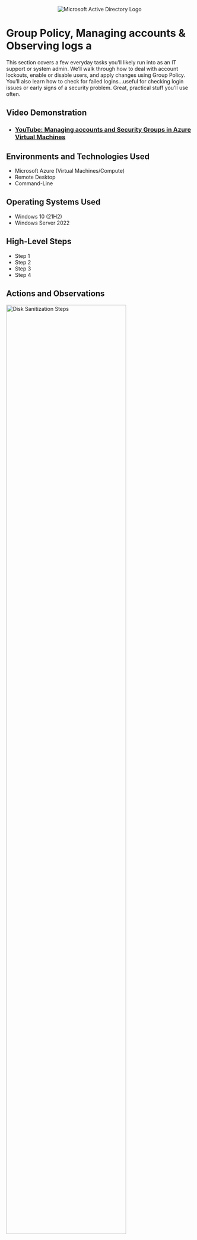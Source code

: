 <p align="center">
<img src="https://i.imgur.com/pU5A58S.png" alt="Microsoft Active Directory Logo"/>
</p>

<h1>Group Policy, Managing accounts & Observing logs a</h1>
This section covers a few everyday tasks you’ll likely run into as an IT support or system admin. We’ll walk through how to deal with account lockouts, enable or disable users, and apply changes using Group Policy. You’ll also learn how to check for failed logins...useful for checking login issues or early signs of a security problem. Great, practical stuff you’ll use often.

<h2>Video Demonstration</h2>

- ### [YouTube: Managing accounts and Security Groups in Azure Virtual Machines](https://www.youtube.com)

<h2>Environments and Technologies Used</h2>

- Microsoft Azure (Virtual Machines/Compute)
- Remote Desktop
- Command-Line

<h2>Operating Systems Used </h2>

- Windows 10 (21H2)
- Windows Server 2022
  
<h2>High-Level Steps</h2>

- Step 1
- Step 2
- Step 3
- Step 4

<h2>Actions and Observations</h2>

<p>
<img src="https://i.imgur.com/DJmEXEB.png" height="80%" width="80%" alt="Disk Sanitization Steps"/>
</p>
<p>
Lorem ipsum dolor sit amet, consectetur adipiscing elit, sed do eiusmod tempor incididunt ut labore et dolore magna aliqua. Ut enim ad minim veniam, quis nostrud exercitation ullamco laboris nisi ut aliquip ex ea commodo consequat. Duis aute irure dolor in reprehenderit in voluptate velit esse cillum dolore eu fugiat nulla pariatur.
</p>
<br />

<p>
<img src="https://i.imgur.com/DJmEXEB.png" height="80%" width="80%" alt="Disk Sanitization Steps"/>
</p>
<p>
Lorem ipsum dolor sit amet, consectetur adipiscing elit, sed do eiusmod tempor incididunt ut labore et dolore magna aliqua. Ut enim ad minim veniam, quis nostrud exercitation ullamco laboris nisi ut aliquip ex ea commodo consequat. Duis aute irure dolor in reprehenderit in voluptate velit esse cillum dolore eu fugiat nulla pariatur.
</p>
<br />

<p>
<img src="https://i.imgur.com/DJmEXEB.png" height="80%" width="80%" alt="Disk Sanitization Steps"/>
</p>
<p>
Lorem ipsum dolor sit amet, consectetur adipiscing elit, sed do eiusmod tempor incididunt ut labore et dolore magna aliqua. Ut enim ad minim veniam, quis nostrud exercitation ullamco laboris nisi ut aliquip ex ea commodo consequat. Duis aute irure dolor in reprehenderit in voluptate velit esse cillum dolore eu fugiat nulla pariatur.
</p>
<br />
